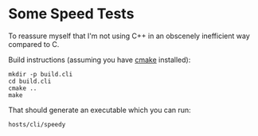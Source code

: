 # Some Speed Tests

To reassure myself that I'm not using C++ in an obscenely inefficient way compared to C.

Build instructions (assuming you have [cmake][] installed):

    mkdir -p build.cli
    cd build.cli
    cmake ..
    make

That should generate an executable which you can run:

    hosts/cli/speedy


[cmake]:  http://www.cmake.org
